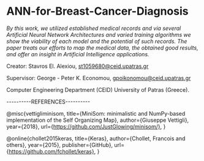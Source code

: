 # ANN-for-Breast-Cancer-Diagnosis

_By this work, we utilized established medical records and via several Artificial Neural Network Architectures and varied training algorithms we show the viability of each model and the potential of such records. The paper treats our efforts to map the medical data, the obtained good results, and offer an insight in Artificial Intelligence applications._

Creator: Stavros El. Alexiou, st1059680@ceid.upatras.gr

Supervisor: George - Peter K. Economou, gpoikonomou@ceid.upatras.gr 

Computer Engineering Department (CEID) University of Patras (Greece).


----------REFERENCES----------

@misc{vettigliminisom,
  title={MiniSom: minimalistic and NumPy-based implementation of the Self Organizing Map},
  author={Giuseppe Vettigli},
  year={2018},
  url={https://github.com/JustGlowing/minisom/},
}


@online{chollet2015keras,
  title={Keras},
  author={Chollet, Francois and others},
  year={2015},
  publisher={GitHub},
  url={https://github.com/fchollet/keras},
}
